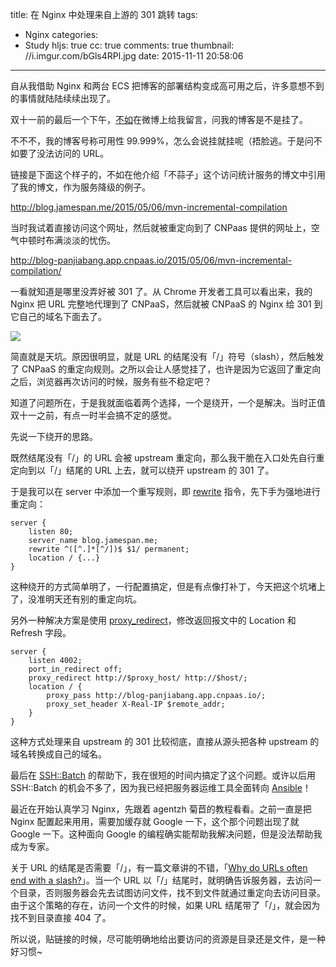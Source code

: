title: 在 Nginx 中处理来自上游的 301 跳转
tags:
  - Nginx
categories:
  - Study
hljs: true
cc: true
comments: true
thumbnail: //i.imgur.com/bGls4RPl.jpg
date: 2015-11-11 20:58:06
---

自从我借助 Nginx 和两台 ECS 把博客的部署结构变成高可用之后，许多意想不到的事情就陆陆续续出现了。

双十一前的最后一个下午，[不如][1]在微博上给我留言，问我的博客是不是挂了。

不不不，我的博客号称可用性 99.999%，怎么会说挂就挂呢（捂脸逃。于是问不如要了没法访问的 URL。

<!-- more -->

链接是下面这个样子的，不如在他介绍「不蒜子」这个访问统计服务的博文中引用了我的博文，作为服务降级的例子。

<http://blog.jamespan.me/2015/05/06/mvn-incremental-compilation>

当时我试着直接访问这个网址，然后就被重定向到了 CNPaas 提供的网址上，空气中顿时布满淡淡的忧伤。

<http://blog-panjiabang.app.cnpaas.io/2015/05/06/mvn-incremental-compilation/>

一看就知道是哪里没弄好被 301 了。从 Chrome 开发者工具可以看出来，我的 Nginx 把 URL 完整地代理到了 CNPaaS，然后就被 CNPaaS 的 Nginx 给 301 到它自己的域名下面去了。

![](//i.imgur.com/gcAaIWa.png)

简直就是天坑。原因很明显，就是 URL 的结尾没有「/」符号（slash），然后触发了 CNPaaS 的重定向规则。之所以会让人感觉挂了，也许是因为它返回了重定向之后，浏览器再次访问的时候，服务有些不稳定吧？

知道了问题所在，于是我就面临着两个选择，一个是绕开，一个是解决。当时正值双十一之前，有点一时半会搞不定的感觉。

先说一下绕开的思路。

既然结尾没有「/」的 URL 会被 upstream 重定向，那么我干脆在入口处先自行重定向到以「/」结尾的 URL 上去，就可以绕开 upstream 的 301 了。

于是我可以在 server 中添加一个重写规则，即 [rewrite][2] 指令，先下手为强地进行重定向：

```nginx
server {
    listen 80;
    server_name blog.jamespan.me;
    rewrite ^([^.]*[^/])$ $1/ permanent;
    location / {...}
}
```

这种绕开的方式简单明了，一行配置搞定，但是有点像打补丁，今天把这个坑堵上了，没准明天还有别的重定向坑。

另外一种解决方案是使用 [proxy_redirect][3]，修改返回报文中的 Location 和 Refresh 字段。

```nginx
server {
    listen 4002;
    port_in_redirect off;
    proxy_redirect http://$proxy_host/ http://$host/;
    location / {
        proxy_pass http://blog-panjiabang.app.cnpaas.io/;
        proxy_set_header X-Real-IP $remote_addr;
    }
}
```

这种方式处理来自 upstream 的 301 比较彻底，直接从源头把各种 upstream 的域名转换成自己的域名。

最后在 [SSH::Batch][4] 的帮助下，我在很短的时间内搞定了这个问题。或许以后用 SSH::Batch 的机会不多了，因为我已经把服务器运维工具全面转向 [Ansible][5]！

最近在开始认真学习 Nginx，先跟着 agentzh 菊苣的教程看看。之前一直是把 Nginx 配置起来用用，需要加缓存就 Google 一下，这个那个问题出现了就 Google 一下。这种面向 Google 的编程确实能帮助我解决问题，但是没法帮助我成为专家。

关于 URL 的结尾是否需要「/」，有一篇文章讲的不错，「[Why do URLs often end with a slash?][6]」。当一个 URL 以「/」结尾时，就明确告诉服务器，去访问一个目录，否则服务器会先去试图访问文件，找不到文件就通过重定向去访问目录。由于这个策略的存在，访问一个文件的时候，如果 URL 结尾带了「/」，就会因为找不到目录直接 404 了。

所以说，贴链接的时候，尽可能明确地给出要访问的资源是目录还是文件，是一种好习惯~

[1]: http://ibruce.info
[2]: http://nginx.org/en/docs/http/ngx_http_rewrite_module.html#rewrite
[3]: http://nginx.org/en/docs/http/ngx_http_proxy_module.html#proxy_redirect
[4]: /2015/11/07/ops-with-ssh-batch/
[5]: http://www.ansible.com/
[6]: http://webdesign.about.com/od/beginningtutorials/f/why-urls-end-in-slash.htm
